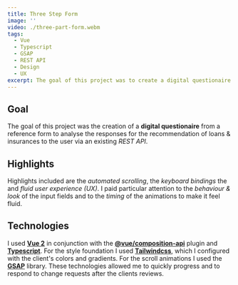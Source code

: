 ```yaml
---
title: Three Step Form
image: ''
video: ./three-part-form.webm
tags:
  - Vue
  - Typescript
  - GSAP
  - REST API
  - Design
  - UX
excerpt: The goal of this project was to create a digital questionaire to analyse the data and to recommend loans & insurances to the user.
---
```


## Goal

The goal of this project was the creation of a **digital questionaire** from a reference form to analyse the responses for the recommendation of loans & insurances to the user via an existing _REST API_.

## Highlights

Highlights included are the _automated scrolling_, the _keyboard bindings_ the and _fluid user experience (UX)_. I paid particular attention to the _behaviour & look_ of the input fields and to the _timing_ of the animations to make it feel fluid.

## Technologies

I used **[Vue 2](https://vuejs.org/)** in conjunction with the **[@vue/composition-api](https://composition-api.vuejs.org/)** plugin and **[Typescript](https://www.typescriptlang.org/)**. For the style foundation I used **[Tailwindcss](https://tailwindcss.com/)**, which I configured with the client's colors and gradients. For the scroll animations I used the **[GSAP](https://greensock.com/gsap/)** library. These technologies allowed me to quickly progress and to respond to change requests after the clients reviews.
